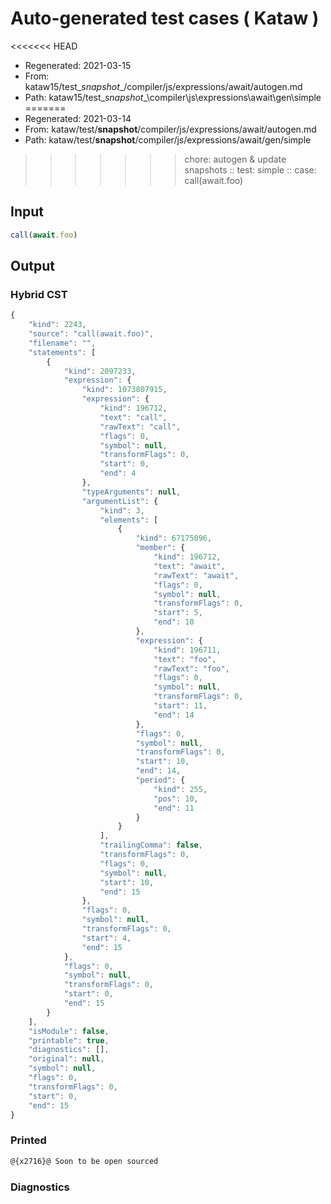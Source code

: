 # Auto-generated test cases ( Kataw )
<<<<<<< HEAD
- Regenerated: 2021-03-15
- From: kataw15/test\__snapshot__/compiler/js/expressions/await/autogen.md
- Path: kataw15/test\__snapshot__\compiler\js\expressions\await\gen\simple
=======
- Regenerated: 2021-03-14
- From: kataw/test/__snapshot__/compiler/js/expressions/await/autogen.md
- Path: kataw/test/__snapshot__/compiler/js/expressions/await/gen/simple
>>>>>>> chore: autogen & update snapshots
> :: test: simple
> :: case: call(await.foo)
## Input

`````js
call(await.foo)
`````

## Output

### Hybrid CST

```javascript
{
    "kind": 2243,
    "source": "call(await.foo)",
    "filename": "",
    "statements": [
        {
            "kind": 2097233,
            "expression": {
                "kind": 1073807915,
                "expression": {
                    "kind": 196712,
                    "text": "call",
                    "rawText": "call",
                    "flags": 0,
                    "symbol": null,
                    "transformFlags": 0,
                    "start": 0,
                    "end": 4
                },
                "typeArguments": null,
                "argumentList": {
                    "kind": 3,
                    "elements": [
                        {
                            "kind": 67175096,
                            "member": {
                                "kind": 196712,
                                "text": "await",
                                "rawText": "await",
                                "flags": 0,
                                "symbol": null,
                                "transformFlags": 0,
                                "start": 5,
                                "end": 10
                            },
                            "expression": {
                                "kind": 196711,
                                "text": "foo",
                                "rawText": "foo",
                                "flags": 0,
                                "symbol": null,
                                "transformFlags": 0,
                                "start": 11,
                                "end": 14
                            },
                            "flags": 0,
                            "symbol": null,
                            "transformFlags": 0,
                            "start": 10,
                            "end": 14,
                            "period": {
                                "kind": 255,
                                "pos": 10,
                                "end": 11
                            }
                        }
                    ],
                    "trailingComma": false,
                    "transformFlags": 0,
                    "flags": 0,
                    "symbol": null,
                    "start": 10,
                    "end": 15
                },
                "flags": 0,
                "symbol": null,
                "transformFlags": 0,
                "start": 4,
                "end": 15
            },
            "flags": 0,
            "symbol": null,
            "transformFlags": 0,
            "start": 0,
            "end": 15
        }
    ],
    "isModule": false,
    "printable": true,
    "diagnostics": [],
    "original": null,
    "symbol": null,
    "flags": 0,
    "transformFlags": 0,
    "start": 0,
    "end": 15
}
```

### Printed

```javascript
@{x2716}@ Soon to be open sourced
```

### Diagnostics

```javascript

```

